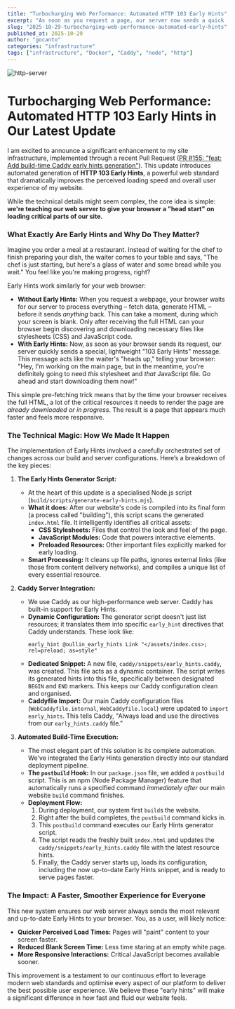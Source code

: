 ```yaml
---
title: "Turbocharging Web Performance: Automated HTTP 103 Early Hints"
excerpt: "As soon as you request a page, our server now sends a quick '103 Early Hints' message, telling your browser to immediately start downloading key files like CSS and JavaScript before the main HTML is even ready. By the time the full page arrives, your browser already has these critical assets, making the site appear to load much faster and feel more responsive."
slug: "2025-10-29-turbocharging-web-performance-automated-early-hints"
published_at: 2025-10-29
author: "gocanto"
categories: "infrastructure"
tags: ["infrastructure", "Docker", "Caddy", "node", "http"]
---
```


![http-server](https://github.com/user-attachments/assets/e36f8c78-81a5-4182-855f-4c27d4963c03)


# Turbocharging Web Performance: Automated HTTP 103 Early Hints in Our Latest Update

I am excited to announce a significant enhancement to my site infrastructure, implemented through a recent Pull Request ([PR #155: "feat: Add build-time Caddy early hints generation"](https://github.com/oullin/web/pull/155)). 
This update introduces automated generation of **HTTP 103 Early Hints**, a powerful web standard that dramatically improves the perceived loading speed and overall user experience of my website.

While the technical details might seem complex, the core idea is simple: **we're teaching our web server to give your browser a "head start" on loading critical parts of our site.**

### What Exactly Are Early Hints and Why Do They Matter?

Imagine you order a meal at a restaurant. Instead of waiting for the chef to finish preparing your dish, the waiter comes to your table and says, "The chef is just starting, but here's a glass of water and some bread while you wait." You feel like you're making progress, right?

Early Hints work similarly for your web browser:

* **Without Early Hints:** When you request a webpage, your browser waits for our server to process everything – fetch data, generate HTML – before it sends *anything* back. This can take a moment, during which your screen is blank. Only after receiving the full HTML can your browser begin discovering and downloading necessary files like stylesheets (CSS) and JavaScript code.
* **With Early Hints:** Now, as soon as your browser sends its request, our server quickly sends a special, lightweight "103 Early Hints" message. This message acts like the waiter's "heads up," telling your browser: "Hey, I'm working on the main page, but in the meantime, you're definitely going to need *this* stylesheet and *that* JavaScript file. Go ahead and start downloading them now!"

This simple pre-fetching trick means that by the time your browser receives the full HTML, a lot of the critical resources it needs to render the page are *already downloaded or in progress*. The result is a page that appears much faster and feels more responsive.

### The Technical Magic: How We Made It Happen

The implementation of Early Hints involved a carefully orchestrated set of changes across our build and server configurations. Here’s a breakdown of the key pieces:

1.  **The Early Hints Generator Script:**
    * At the heart of this update is a specialised Node.js script (`build/scripts/generate-early-hints.mjs`).
    * **What it does:** After our website's code is compiled into its final form (a process called "building"), this script scans the generated `index.html` file. It intelligently identifies all critical assets:
        * **CSS Stylesheets:** Files that control the look and feel of the page.
        * **JavaScript Modules:** Code that powers interactive elements.
        * **Preloaded Resources:** Other important files explicitly marked for early loading.
    * **Smart Processing:** It cleans up file paths, ignores external links (like those from content delivery networks), and compiles a unique list of every essential resource.

2.  **Caddy Server Integration:**
    * We use Caddy as our high-performance web server. Caddy has built-in support for Early Hints.
    * **Dynamic Configuration:** The generator script doesn't just list resources; it translates them into specific `early_hint` directives that Caddy understands. These look like:
        ```caddy
        early_hint @oullin_early_hints Link "</assets/index.css>; rel=preload; as=style"
        ```
    * **Dedicated Snippet:** A new file, `caddy/snippets/early_hints.caddy`, was created. This file acts as a dynamic container. The script writes its generated hints into this file, specifically between designated `BEGIN` and `END` markers. This keeps our Caddy configuration clean and organised.
    * **Caddyfile Import:** Our main Caddy configuration files (`WebCaddyfile.internal`, `WebCaddyfile.local`) were updated to `import early_hints`. This tells Caddy, "Always load and use the directives from our `early_hints.caddy` file."

3.  **Automated Build-Time Execution:**
    * The most elegant part of this solution is its complete automation. We've integrated the Early Hints generation directly into our standard deployment pipeline.
    * **The `postbuild` Hook:** In our `package.json` file, we added a `postbuild` script. This is an npm (Node Package Manager) feature that automatically runs a specified command *immediately after* our main website `build` command finishes.
    * **Deployment Flow:**
        1.  During deployment, our system first `build`s the website.
        2.  Right after the build completes, the `postbuild` command kicks in.
        3.  This `postbuild` command executes our Early Hints generator script.
        4.  The script reads the freshly built `index.html` and updates the `caddy/snippets/early_hints.caddy` file with the latest resource hints.
        5.  Finally, the Caddy server starts up, loads its configuration, including the now up-to-date Early Hints snippet, and is ready to serve pages faster.

### The Impact: A Faster, Smoother Experience for Everyone

This new system ensures our web server always sends the most relevant and up-to-date Early Hints to your browser. You, as a user, will likely notice:

* **Quicker Perceived Load Times:** Pages will "paint" content to your screen faster.
* **Reduced Blank Screen Time:** Less time staring at an empty white page.
* **More Responsive Interactions:** Critical JavaScript becomes available sooner.

This improvement is a testament to our continuous effort to leverage modern web standards and optimise every aspect of our platform to deliver the best possible user experience. We believe these "early hints" will make a significant difference in how fast and fluid our website feels.
